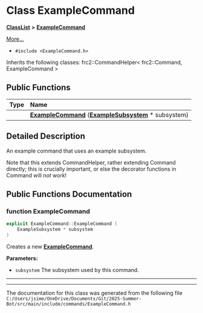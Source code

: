 

# Class ExampleCommand



[**ClassList**](annotated.md) **>** [**ExampleCommand**](class_example_command.md)



[More...](#detailed-description)

* `#include <ExampleCommand.h>`



Inherits the following classes: frc2::CommandHelper< frc2::Command, ExampleCommand >


































## Public Functions

| Type | Name |
| ---: | :--- |
|   | [**ExampleCommand**](#function-examplecommand) ([**ExampleSubsystem**](class_example_subsystem.md) \* subsystem) <br> |




























## Detailed Description


An example command that uses an example subsystem.


Note that this extends CommandHelper, rather extending Command directly; this is crucially important, or else the decorator functions in Command will _not_ work! 


    
## Public Functions Documentation




### function ExampleCommand 

```C++
explicit ExampleCommand::ExampleCommand (
    ExampleSubsystem * subsystem
) 
```



Creates a new [**ExampleCommand**](class_example_command.md).




**Parameters:**


* `subsystem` The subsystem used by this command. 




        

<hr>

------------------------------
The documentation for this class was generated from the following file `C:/Users/jsime/OneDrive/Documents/Git/2025-Summer-Bot/src/main/include/commands/ExampleCommand.h`


